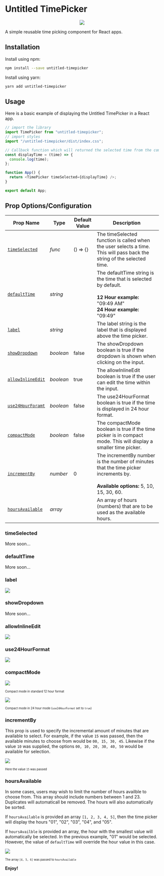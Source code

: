 # Untitled TimePicker

<p align="center">
    <img src="https://i.imgur.com/sekTOYo.gif" />
</p>

A simple reusable time picking component for React apps.

## Installation

Install using npm:

```sh
npm install --save untitled-timepicker
```

Install using yarn:

```sh
yarn add untitled-timepicker
```

## Usage

Here is a basic example of displaying the Untitled TimePicker in a React app.

```js
// import the library
import TimePicker from "untitled-timepicker";
// import styles
import "/untitled-timepicker/dist/index.css";

// Callback function which will returned the selected time from the component
const displayTime = (time) => {
  console.log(time);
};

function App() {
  return <TimePicker timeSelected={displayTime} />;
}

export default App;
```

## Prop Options/Configuration

| Prop Name                             | Type      | Default Value | Description                                                                                                                            |
| ------------------------------------- | --------- | ------------- | -------------------------------------------------------------------------------------------------------------------------------------- |
| [`timeSelected`](#timeselected)       | _func_    | () => {}      | The timeSelected function is called when the user selects a time. This will pass back the string of the selected time.                 |
| [`defaultTime`](#defaulttime)         | _string_  |               | The defaultTime string is the time that is selected by default.<br><br>**12 Hour example:** "09:49 AM"<br>**24 Hour example:** "09:49" |
| [`label`](#label)                     | _string_  |               | The label string is the label that is displayed above the time picker.                                                                 |
| [`showDropdown`](#showdropdown)       | _boolean_ | false         | The showDropdown boolean is true if the dropdown is shown when clicking on the input.                                                  |
| [`allowInlineEdit`](#allowinlineedit) | _boolean_ | true          | The allowInlineEdit boolean is true if the user can edit the time within the input.                                                    |
| [`use24HourForamt`](#use24hourformat) | _boolean_ | false         | The use24HourFormat boolean is true if the time is displayed in 24 hour format.                                                        |
| [`compactMode`](#compactmode)         | _boolean_ | false         | The compactMode boolean is true if the time picker is in compact mode. This will display a smaller time picker.                        |
| [`incrementBy`](#incrementby)         | _number_  | 0             | The incrementBy number is the number of minutes that the time picker increments by.<br><br>**Available options:** 5, 10, 15, 30, 60.   |
| [`hoursAvailable`](#hoursavailable)   | _array_   |               | An array of hours (numbers) that are to be used as the available hours.                                                                |

### timeSelected

More soon...

### defaultTime

More soon...

### label

<img src="https://i.imgur.com/QtwWTHK.png" />

### showDropdown

More soon...

### allowInlineEdit

<img src="https://i.imgur.com/HflJ2rq.gif" />

### use24HourFormat

<img src="https://i.imgur.com/JN29gK8.png" />

### compactMode

<img src="https://i.imgur.com/PGf54TT.png" />

<sub><sup>Compact mode in standard 12 hour format</sup></sub>

<img src="https://i.imgur.com/iaFQ2oY.png" />

<sub><sup>Compact mode in 24 hour mode (`use24HourFormat` set to `true`)</sup></sub>

### incrementBy

This prop is used to specify the incremental amount of minutes that are available to select. For example, if the value `15` was passed, then the available minutes to choose from would be `00, 15, 30, 45`. Likewise if the value `10` was supplied, the options `00, 10, 20, 30, 40, 50` would be available for selection.

<img src="https://i.imgur.com/pDPc75A.png" />

<sub><sup>Here the value `15` was passed</sup></sub>

### hoursAvailable

In some cases, users may wish to limit the number of hours availble to choose from. This array should include numbers between 1 and 23. Duplicates will automaticall be removed. The hours will also automatically be sorted.

If `hoursAvailable` is provided an array `[1, 2, 3, 4, 5]`, then the time picker will display the hours "01", "02", "03", "04", and "05".

If `hoursAvailble` is provided an array, the hour with the smallest value will automatically be selected. In the previous example, "01" would be selected. However, the value of `defaultTime` will override the hour value in this case.

<img src="https://i.imgur.com/0cjNx7i.png" />

<sub><sup>The array `[4, 5, 6]` was passed to `hoursAvailable`</sup></sub>

**Enjoy!**
